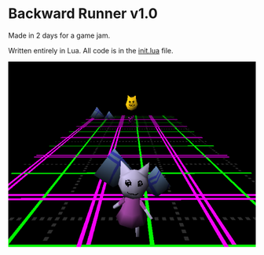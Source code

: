 # Backward Runner v1.0

Made in 2 days for a game jam.

Written entirely in Lua. All code is in the [init.lua](scripts/init.lua) file.

![Project screenshot](project.png)